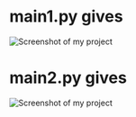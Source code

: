 # main1.py gives
![Screenshot of my project](images/Screenshot_2025-09-17_234305.png)

# main2.py gives
![Screenshot of my project](images/Screenshot_2025-09-17_234305.png)
